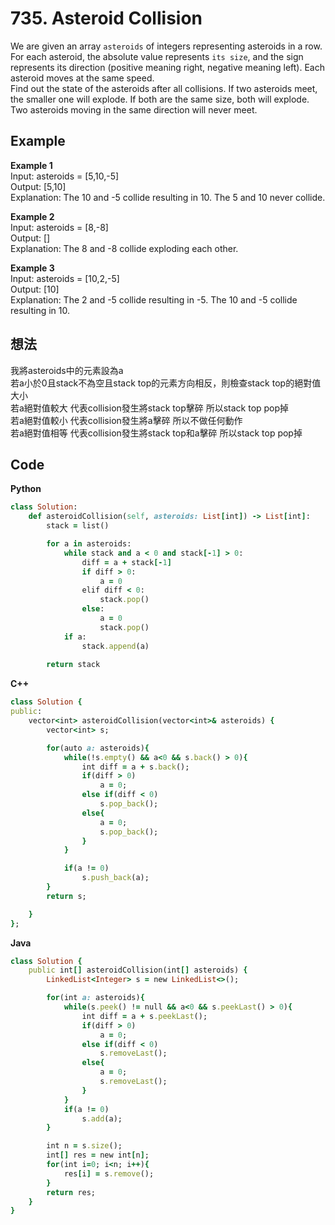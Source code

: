# 735. Asteroid Collision
We are given an array `asteroids` of integers representing asteroids in a row.  
For each asteroid, the absolute value represents `its size`, and the sign represents its direction (positive meaning right, negative meaning left). Each asteroid moves at the same speed.  
Find out the state of the asteroids after all collisions. If two asteroids meet, the smaller one will explode. If both are the same size, both will explode. Two asteroids moving in the same direction will never meet.

 
## Example
**Example 1**  
Input: asteroids = [5,10,-5]  
Output: [5,10]  
Explanation: The 10 and -5 collide resulting in 10. The 5 and 10 never collide.  

**Example 2**  
Input: asteroids = [8,-8]  
Output: []  
Explanation: The 8 and -8 collide exploding each other.  

**Example 3**  
Input: asteroids = [10,2,-5]  
Output: [10]  
Explanation: The 2 and -5 collide resulting in -5. The 10 and -5 collide resulting in 10.  

## 想法
我將asteroids中的元素設為a  
若a小於0且stack不為空且stack top的元素方向相反，則檢查stack top的絕對值大小  
若a絕對值較大 代表collision發生將stack top擊碎 所以stack top pop掉  
若a絕對值較小 代表collision發生將a擊碎 所以不做任何動作  
若a絕對值相等 代表collision發生將stack top和a擊碎 所以stack top pop掉  

## Code
**Python**
```ruby
class Solution:
    def asteroidCollision(self, asteroids: List[int]) -> List[int]:
        stack = list()

        for a in asteroids:
            while stack and a < 0 and stack[-1] > 0:
                diff = a + stack[-1]
                if diff > 0:
                    a = 0
                elif diff < 0:
                    stack.pop()
                else:
                    a = 0
                    stack.pop()
            if a:
                stack.append(a)
            
        return stack
```

**C++**
```ruby
class Solution {
public:
    vector<int> asteroidCollision(vector<int>& asteroids) {
        vector<int> s;

        for(auto a: asteroids){
            while(!s.empty() && a<0 && s.back() > 0){
                int diff = a + s.back();
                if(diff > 0) 
                    a = 0;
                else if(diff < 0)
                    s.pop_back();
                else{
                    a = 0;
                    s.pop_back();
                }
            }

            if(a != 0)
                s.push_back(a);
        }
        return s;

    }
};
```

**Java**
```ruby
class Solution {
    public int[] asteroidCollision(int[] asteroids) {
        LinkedList<Integer> s = new LinkedList<>();

        for(int a: asteroids){
            while(s.peek() != null && a<0 && s.peekLast() > 0){
                int diff = a + s.peekLast();
                if(diff > 0)
                    a = 0;
                else if(diff < 0)
                    s.removeLast();
                else{
                    a = 0;
                    s.removeLast();
                }
            }
            if(a != 0)
                s.add(a);
        }

        int n = s.size();
        int[] res = new int[n];
        for(int i=0; i<n; i++){
            res[i] = s.remove();
        }
        return res;
    }
}
```
